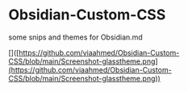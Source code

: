 # Obsidian-Custom-CSS

some snips and themes for Obsidian.md

\[\]([https://github.com/viaahmed/Obsidian-Custom-CSS/blob/main/Screenshot-glasstheme.png](https://github.com/viaahmed/Obsidian-Custom-CSS/blob/main/Screenshot-glasstheme.png))
